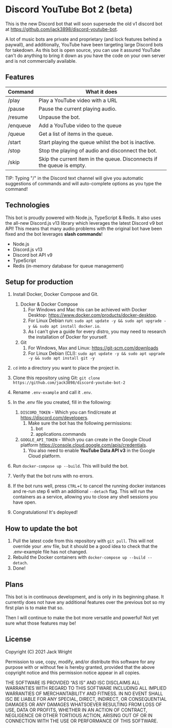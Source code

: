 # Discord YouTube Bot 2 (beta)

This is the new Discord bot that will soon supersede the old v1 discord bot at https://github.com/jack3898/discord-youtube-bot.

A lot of music bots are private and proprietary (and lock features behind a paywall), and additionally, YouTube have been targeting large Discord bots for takedown. As this bot is open source, you can use it assured YouTube can't do anything to bring it down as you have the code on your own server and is not commercially available.

## Features

| Command     | What it does                                                           |
| ----------- | ---------------------------------------------------------------------- |
| /play <URL> | Play a YouTube video with a URL                                        |
| /pause      | Pause the current playing audio.                                       |
| /resume     | Unpause the bot.                                                       |
| /enqueue    | Add a YouTube video to the queue                                       |
| /queue      | Get a list of items in the queue.                                      |
| /start      | Start playing the queue whilst the bot is inactive.                    |
| /stop       | Stop the playing of audio and disconnect the bot.                      |
| /skip       | Skip the current item in the queue. Disconnects if the queue is empty. |

TIP: Typing "/" in the Discord text channel will give you automatic suggestions of commands and will auto-complete options as you type the command!

## Technologies

This bot is proudly powered with Node.js, TypeScript & Redis.
It also uses the all-new Discord.js v13 library which leverages the latest Discord v9 bot API!
This means that many audio problems with the original bot have been fixed and the bot leverages **slash commands**!

- Node.js
- Discord.js v13
- Discord bot API v9
- TypeScript
- Redis (in-memory database for queue management)

## Setup for production

1. Install Docker, Docker Compose and Git.
   1. Docker & Docker Compose
      1. For Windows and Mac this can be achieved with Docker Desktop: https://www.docker.com/products/docker-desktop.
      2. For Linux Debian run: `sudo apt update -y && sudo apt upgrade -y && sudo apt install docker.io`.
      3. As I can't give a guide for every distro, you may need to research the installation of Docker for yourself.
   2. Git
      1. For Windows, Max and Linux: https://git-scm.com/downloads
      2. For Linux Debian (CLI): `sudo apt update -y && sudo apt upgrade -y && sudo apt install git -y`
2. `cd` into a directory you want to place the project in.
3. Clone this repository using Git: `git clone https://github.com/jack3898/discord-youtube-bot-2`
4. Rename `.env-example` and call it `.env`.
5. In the .env file you created, fill in the following:

   1. `DISCORD_TOKEN` - Which you can find/create at https://discord.com/developers.
      1. Make sure the bot has the following permissions:
         1. bot
         2. applications.commands
   2. `GOOGLE_API_TOKEN` - Which you can create in the Google Cloud platform https://console.cloud.google.com/apis/credentials.
      1. You also need to enable **YouTube Data API v3** in the Google Cloud platform.

6. Run `docker-compose up --build`. This will build the bot.
7. Verify that the bot runs with no errors.
8. If the bot runs well, press `CTRL`+`C` to cancel the running docker instances and re-run step 6 with an additional `--detach` flag. This will run the containers as a service, allowing you to close any shell sessions you have open.
9. Congratulations! It's deployed!

## How to update the bot
1. Pull the latest code from this repository with `git pull`. This will not override your .env file, but it should be a good idea to check that the .env-example file has not changed.
2. Rebuild the Docker containers with `docker-compose up --build --detach`.
3. Done!

## Plans

This bot is in continuous development, and is only in its beginning phase. It currently does not have any additional features over the previous bot so my first plan is to make that so.

Then I will continue to make the bot more versatile and powerful! Not yet sure what those features may be!

## License

Copyright (C) 2021 Jack Wright

Permission to use, copy, modify, and/or distribute this software for any purpose with or without fee is hereby granted, provided that the above copyright notice and this permission notice appear in all copies.

THE SOFTWARE IS PROVIDED “AS IS” AND ISC DISCLAIMS ALL WARRANTIES WITH REGARD TO THIS SOFTWARE INCLUDING ALL IMPLIED WARRANTIES OF MERCHANTABILITY AND FITNESS. IN NO EVENT SHALL ISC BE LIABLE FOR ANY SPECIAL, DIRECT, INDIRECT, OR CONSEQUENTIAL DAMAGES OR ANY DAMAGES WHATSOEVER RESULTING FROM LOSS OF USE, DATA OR PROFITS, WHETHER IN AN ACTION OF CONTRACT, NEGLIGENCE OR OTHER TORTIOUS ACTION, ARISING OUT OF OR IN CONNECTION WITH THE USE OR PERFORMANCE OF THIS SOFTWARE.
